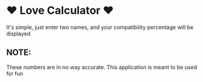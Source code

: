# :heart: Love Calculator :heart:

It's simple, just enter two names, and your compatibility percentage will be displayed

## NOTE:

These numbers are in no way accurate. This application is meant to be used for fun

